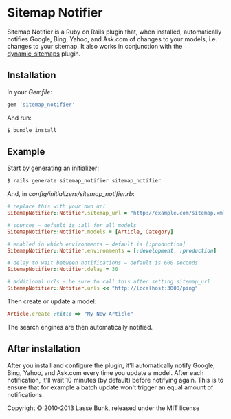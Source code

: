 Sitemap Notifier
================

Sitemap Notifier is a Ruby on Rails plugin that, when installed, automatically notifies Google, Bing, Yahoo, and Ask.com of changes to your models, i.e. changes to your sitemap. It also works in conjunction with the [dynamic_sitemaps](https://github.com/lassebunk/dynamic_sitemaps) plugin.

Installation
------------

In your *Gemfile*:

```ruby
gem 'sitemap_notifier'
```
  
And run:

```bash
$ bundle install
```

Example
-------

Start by generating an initializer:

```bash
$ rails generate sitemap_notifier sitemap_notifier
```

And, in *config/initializers/sitemap_notifier.rb*:

```ruby
# replace this with your own url
SitemapNotifier::Notifier.sitemap_url = "http://example.com/sitemap.xml"

# sources – default is :all for all models
SitemapNotifier::Notifier.models = [Article, Category]

# enabled in which environments – default is [:production]
SitemapNotifier::Notifier.environments = [:development, :production]

# delay to wait between notifications – default is 600 seconds
SitemapNotifier::Notifier.delay = 30

# additional urls – be sure to call this after setting sitemap_url
SitemapNotifier::Notifier.urls << "http://localhost:3000/ping"
```

Then create or update a model:

```ruby
Article.create :title => "My New Article"
```

The search engines are then automatically notified.

After installation
------------------

After you install and configure the plugin, it'll automatically notify Google, Bing, Yahoo, and Ask.com every time you update a model. After each notification, it'll wait 10 minutes (by default) before notifying again. This is to ensure that for example a batch update won't trigger an equal amount of notifications.

Copyright &copy; 2010-2013 Lasse Bunk, released under the MIT license
